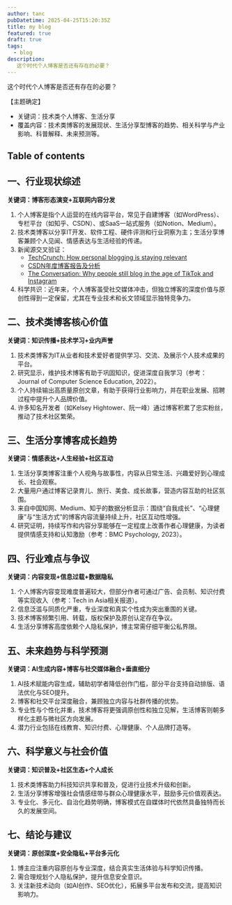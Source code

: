 ```yaml
---
author: tanc
pubDatetime: 2025-04-25T15:20:35Z
title: my blog
featured: true
draft: true
tags:
  - blog
description:
   这个时代个人博客是否还有存在的必要？
---
```


这个时代个人博客是否还有存在的必要？

【主题确定】
- 关键词：技术类个人博客、生活分享
- 覆盖内容：技术类博客的发展现状、生活分享型博客的趋势、相关科学与产业影响、科普解释、未来预测等。

## Table of contents

## 一、行业现状综述
**关键词：博客形态演变+互联网内容分发**
1. 个人博客是指个人运营的在线内容平台，常见于自建博客（如WordPress）、专栏平台（如知乎、CSDN）、或SaaS一站式服务（如Notion、Medium）。
2. 技术类博客以分享IT开发、软件工程、硬件评测和行业洞察为主；生活分享博客兼顾个人见闻、情感表达与生活经验的传递。
3. 新闻源交叉验证：
   - [TechCrunch: How personal blogging is staying relevant](https://techcrunch.com/2023/10/06/personal-blogging-relevant/)
   - [CSDN年度博客报告及分析](https://www.csdn.net/)
   - [The Conversation: Why people still blog in the age of TikTok and Instagram](https://theconversation.com/why-people-still-blog-in-the-age-of-tiktok-and-instagram-180412)
4. 科学共识：近年来，个人博客虽受社交媒体冲击，但独立博客的深度价值与原创性得到一定保留，尤其在专业技术和长文领域显示独特竞争力。

## 二、技术类博客核心价值
**关键词：知识传播+技术学习+业内声誉**
1. 技术类博客为IT从业者和技术爱好者提供学习、交流、及展示个人技术成果的平台。
2. 研究显示，维护技术博客有助于巩固知识，促进深度自我学习（参考：Journal of Computer Science Education, 2022）。
3. 个人持续输出高质量原创文章，有助于获得行业影响力，并在职业发展、招聘过程中提升个人品牌价值。
4. 许多知名开发者（如Kelsey Hightower、阮一峰）通过博客积累了忠实粉丝，推动了技术社区繁荣。

## 三、生活分享博客成长趋势
**关键词：情感表达+人生经验+社区互动**
1. 生活分享类博客注重个人视角与故事性，内容从日常生活、兴趣爱好到心理成长、社会观察。
2. 大量用户通过博客记录育儿、旅行、美食、成长故事，营造内容互助的社区氛围。
3. 来自中国知网、Medium、知乎的数据分析显示：围绕“自我成长”、“心理健康”与“生活方式”的博客内容流量持续上升，社区互动性增强。
4. 研究证明，持续写作和内容分享能够在一定程度上改善作者心理健康，为读者提供情感支持和认知激励（参考：BMC Psychology, 2023）。

## 四、行业难点与争议
**关键词：内容变现+信息过载+数据隐私**
1. 个人博客内容变现难度普遍较大，但部分作者可通过广告、会员制、知识付费等实现收入（参考：Tech in Asia相关报道）。
2. 信息泛滥与同质化严重，专业深度和真实个性成为突出重围的关键。
3. 技术博客频繁引用、转载，版权保护及原创认定存在争议。
4. 生活分享博客高度依赖个人隐私保护，博主常需仔细平衡公私界限。

## 五、未来趋势与科学预测
**关键词：AI生成内容+博客与社交媒体融合+垂直细分**
1. AI技术赋能内容生成，辅助初学者降低创作门槛，部分平台支持自动排版、语法优化与SEO提升。
2. 博客和社交平台深度融合，兼顾独立内容与社群传播的优势。
3. 专业性与个性化并重，技术博客将更强调原创性和独立见解，生活博客则朝多样化主题与微社区方向发展。
4. 潜力行业包括在线教育、知识付费、心理健康、个人品牌打造等。

## 六、科学意义与社会价值
**关键词：知识普及+社区生态+个人成长**
1. 技术类博客助力科技知识共享和普及，促进行业技术升级和创新。
2. 生活分享博客增强社会情感纽带与群众心理健康水平，鼓励多元价值观表达。
3. 专业化、多元化、自治化趋势明确，博客模式在自媒体时代依然具备独特而长久的发展空间。

## 七、结论与建议
**关键词：原创深度+安全隐私+平台多元化**
1. 博主应注重内容原创与专业深度，结合真实生活体验与科学知识传播。
2. 需合理规划个人隐私保护，提升信息安全意识。
3. 关注新技术动向（如AI创作、SEO优化），拓展多平台发布和交流，提高知识影响力。
